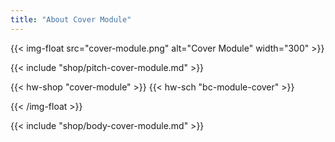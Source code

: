 ```yaml
---
title: "About Cover Module"
---
```


{{< img-float src="cover-module.png" alt="Cover Module" width="300" >}}

{{< include "shop/pitch-cover-module.md" >}}

{{< hw-shop "cover-module" >}}
{{< hw-sch "bc-module-cover" >}}

{{< /img-float >}}

{{< include "shop/body-cover-module.md" >}}
